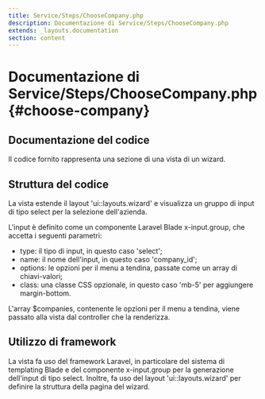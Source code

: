 ```yaml
---
title: Service/Steps/ChooseCompany.php
description: Documentazione di Service/Steps/ChooseCompany.php
extends: _layouts.documentation
section: content
---
```


# Documentazione di Service/Steps/ChooseCompany.php {#choose-company}

## Documentazione del codice

Il codice fornito rappresenta una sezione di una vista di un wizard.

## Struttura del codice

La vista estende il layout 'ui::layouts.wizard' e visualizza un gruppo di input di tipo select per la selezione dell'azienda.

L'input è definito come un componente Laravel Blade x-input.group, che accetta i seguenti parametri:

*    type: il tipo di input, in questo caso 'select';
*    name: il nome dell'input, in questo caso 'company_id';
*    options: le opzioni per il menu a tendina, passate come un array di chiavi-valori;
*    class: una classe CSS opzionale, in questo caso 'mb-5' per aggiungere margin-bottom.

L'array $companies, contenente le opzioni per il menu a tendina, viene passato alla vista dal controller che la renderizza.

## Utilizzo di framework

La vista fa uso del framework Laravel, in particolare del sistema di templating Blade e del componente x-input.group per la generazione dell'input di tipo select. Inoltre, fa uso del layout 'ui::layouts.wizard' per definire la struttura della pagina del wizard.